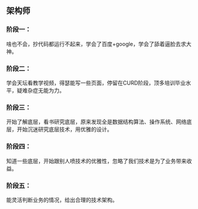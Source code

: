 ## 架构师

### 阶段一：

啥也不会，抄代码都运行不起来，学会了百度+google，学会了舔着逼脸去求大神。

### 阶段二：

学会天坛看教学视频，得瑟能写一些页面，停留在CURD阶段，顶多培训毕业水平，疑难杂症无能为力。

### 阶段三：

开始了解底层，看书研究底层，原来发现全是数据结构算法、操作系统、网络底层，开始沉迷研究底层技术，用优雅的设计。

### 阶段四：

知道一些底层，开始跟别人喷技术的优雅性，忽略了我们技术是为了业务带来收益。

### 阶段五：

能灵活判断业务的情况，给出合理的技术架构。